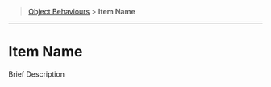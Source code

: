 > [Object Behaviours](https://github.com/xviable/escape-sim-room-editor-docs/wiki/Object-Behaviours) > **Item Name**

---

# Item Name
Brief Description

